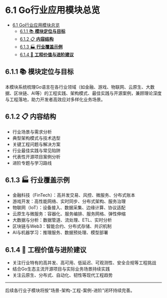 # 6.1 Go行业应用模块总览

<!-- TOC START -->
- [6.1 Go行业应用模块总览](#61-go行业应用模块总览)
  - [6.1.1 📚 **模块定位与目标**](#611--模块定位与目标)
  - [6.1.2 📋 **内容结构**](#612--内容结构)
  - [6.1.3 🏭 **行业覆盖示例**](#613--行业覆盖示例)
  - [6.1.4 🎯 **工程价值与进阶建议**](#614--工程价值与进阶建议)
<!-- TOC END -->

## 6.1.1 📚 **模块定位与目标**

本模块系统梳理Go语言在各行业领域（如金融、游戏、物联网、云原生、大数据、区块链、AI等）的工程实践、架构模式、最佳实践与开源案例，兼顾理论深度与工程落地，助力开发者高效应对多样化业务场景。

## 6.1.2 📋 **内容结构**

- 行业场景与需求分析
- 典型架构模式与技术选型
- 关键工程问题与解决方案
- 行业最佳实践与常见陷阱
- 代表性开源项目案例分析
- 进阶专题与学习路线

## 6.1.3 🏭 **行业覆盖示例**

- 金融科技（FinTech）：高并发交易、风控、微服务、分布式账本
- 游戏开发：高性能网络、实时同步、分布式架构、服务治理
- 物联网（IoT）：设备接入、数据采集、边缘计算、协议适配
- 云原生与微服务：容器化、服务编排、服务网格、弹性伸缩
- 大数据与分析：数据管道、流处理、ETL、实时分析
- 区块链与Web3：智能合约、分布式存储、共识机制
- AI与机器学习：推理服务、数据预处理、模型部署

## 6.1.4 🎯 **工程价值与进阶建议**

- 关注行业特有的高并发、高可用、低延迟、可观测性、安全合规等工程挑战
- 结合Go生态主流开源项目与实际业务场景持续实践
- 关注云原生、分布式、自动化、韧性等现代工程趋势

---

后续各行业子模块将按"场景-架构-工程-案例-进阶"闭环持续完善。
